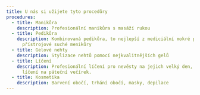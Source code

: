 ```yaml
---
title: U nás si užijete tyto procedůry
procedures:
  - title: Manikůra
    description: Profesionální manikůra s masáží rukou
  - title: Pedikůra
    description: Kombinovaná pedikůra, to nejlepší z mediciální mokré pedikůry a
      přístrojové suché menikůry
  - title: Gelové nehty
    description: Stylizace nehtů pomocí nejkvalitnějších gelů
  - title: Líčení
    description: Profesionální líčení pro nevěsty na jejich velký den, ale i večerní
      líčení na páteční večírek.
  - title: Kosmetika
    description: Barvení obočí, trhání obočí, masky, depilace
---
```

